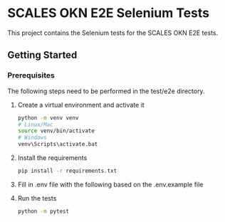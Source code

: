 # SCALES OKN E2E Selenium Tests

This project contains the Selenium tests for the SCALES OKN E2E tests.

## Getting Started

### Prerequisites

The following steps need to be performed in the test/e2e directory.

1. Create a virtual environment and activate it

   ```bash
   python -m venv venv
   # Linux/Mac
   source venv/bin/activate
   # Windows
   venv\Scripts\activate.bat
   ```

1. Install the requirements

   ```bash
   pip install -r requirements.txt
   ```

1. Fill in .env file with the following based on the .env.example file

1. Run the tests

   ```bash
   python -m pytest
   ```
